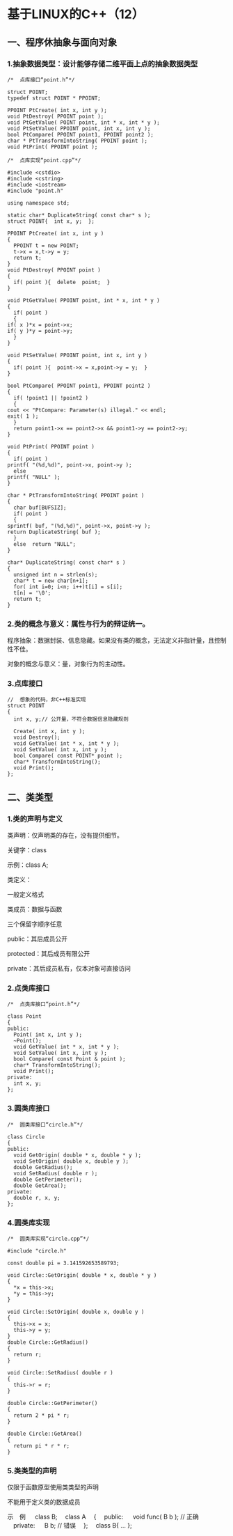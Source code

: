# 基于LINUX的C++（12）

## 一、程序休抽象与面向对象

### 1.抽象数据类型：设计能够存储二维平面上点的抽象数据类型

    /*  点库接口“point.h”*/
    
    struct POINT;
    typedef struct POINT * PPOINT;
    
    PPOINT PtCreate( int x, int y );
    void PtDestroy( PPOINT point );
    void PtGetValue( POINT point, int * x, int * y );
    void PtSetValue( PPOINT point, int x, int y );
    bool PtCompare( PPOINT point1, PPOINT point2 );
    char * PtTransformIntoString( PPOINT point );
    void PtPrint( PPOINT point );
    
    /*  点库实现“point.cpp”*/
    
    #include <cstdio>
    #include <cstring>
    #include <iostream>
    #include "point.h"
    
    using namespace std;
    
    static char* DuplicateString( const char* s );
    struct POINT{  int x, y;  };
    
    PPOINT PtCreate( int x, int y )
    {
      PPOINT t = new POINT;
      t->x = x,t->y = y;
      return t;
    }
    void PtDestroy( PPOINT point )
    {
      if( point ){  delete  point;  }
    }
    
    void PtGetValue( PPOINT point, int * x, int * y )
    {
      if( point )
      {
    if( x )*x = point->x;
    if( y )*y = point->y;
      }
    }
    
    void PtSetValue( PPOINT point, int x, int y )
    {
      if( point ){  point->x = x,point->y = y;  }
    }
    
    bool PtCompare( PPOINT point1, PPOINT point2 )
    {
      if( !point1 || !point2 )
      {
    cout << "PtCompare: Parameter(s) illegal." << endl;
    exit( 1 );
      }
      return point1->x == point2->x && point1->y == point2->y;
    }
    
    void PtPrint( PPOINT point )
    {
      if( point )
    printf( "(%d,%d)", point->x, point->y );
      else
    printf( "NULL" );
    }
    
    char * PtTransformIntoString( PPOINT point )
    {
      char buf[BUFSIZ];
      if( point )
      {
    sprintf( buf, "(%d,%d)", point->x, point->y );
    return DuplicateString( buf );
      }
      else  return "NULL";
    }
    
    char* DuplicateString( const char* s )
    {
      unsigned int n = strlen(s);
      char* t = new char[n+1];
      for( int i=0; i<n; i++)t[i] = s[i];
      t[n] = '\0';
      return t;
    }

### 2.类的概念与意义：属性与行为的辩证统一。

程序抽象：数据封装、信息隐藏。如果没有类的概念，无法定义非指针量，且控制性不佳。

对象的概念与意义：量，对象行为的主动性。

### 3.点库接口

    //  想象的代码，非C++标准实现
    struct POINT
    {
      int x, y;// 公开量，不符合数据信息隐藏规则
    
      Create( int x, int y );
      void Destroy();
      void GetValue( int * x, int * y );
      void SetValue( int x, int y );
      bool Compare( const POINT* point );
      char* TransformIntoString();
      void Print();
    };

## 二、类类型

### 1.类的声明与定义

类声明：仅声明类的存在，没有提供细节。

关键字：class

示例：class A;

类定义：

一般定义格式

类成员：数据与函数

三个保留字顺序任意

public：其后成员公开

protected：其后成员有限公开

private：其后成员私有，仅本对象可直接访问

### 2.点类库接口

    /*  点类库接口“point.h”*/
    
    class Point
    {
    public:
      Point( int x, int y );
      ~Point();
      void GetValue( int * x, int * y );
      void SetValue( int x, int y );
      bool Compare( const Point & point );
      char* TransformIntoString();
      void Print();
    private:
      int x, y;
    };

### 3.圆类库接口

    /*  圆类库接口“circle.h”*/
    
    class Circle
    {
    public:
      void GetOrigin( double * x, double * y );
      void SetOrigin( double x, double y );
      double GetRadius();
      void SetRadius( double r );
      double GetPerimeter();
      double GetArea();
    private:
      double r, x, y;
    };

### 4.圆类库实现
    /*  圆类库实现“circle.cpp”*/
    
    #include "circle.h"
    
    const double pi = 3.141592653589793;
    
    void Circle::GetOrigin( double * x, double * y )
    {
      *x = this->x;
      *y = this->y;
    }
    
    void Circle::SetOrigin( double x, double y )
    {
      this->x = x;
      this->y = y;
    }
    double Circle::GetRadius()
    {
      return r;
    }
    
    void Circle::SetRadius( double r )
    {
      this->r = r;
    }
    
    double Circle::GetPerimeter()
    {
      return 2 * pi * r;
    }
    
    double Circle::GetArea()
    {
      return pi * r * r;
    }
### 5.类类型的声明

仅限于函数原型使用类类型的声明

不能用于定义类的数据成员

示　例
　    class B;
    　class A
    　{
    　public:
     　 void func( B b );  // 正确
    　private:
     　 B b;  // 错误
    　};
    　class B{ … };
    







